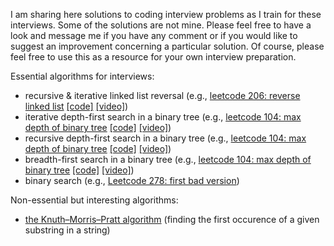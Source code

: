 I am sharing here solutions to coding interview problems as I train for these interviews. Some of the solutions are not mine. Please feel free to have a look and message me if you have any comment or if you would like to suggest an improvement concerning a particular solution. Of course, please feel free to use this as a resource for your own interview preparation.

Essential algorithms for interviews:
 - recursive & iterative linked list reversal (e.g., [leetcode 206: reverse linked list](https://leetcode.com/problems/reverse-linked-list/) [[code]](Leetcode/Linked_list/206_reverse_linked_list.py) [[video]](https://www.youtube.com/watch?v=G0_I-ZF0S38))
 - iterative depth-first search in a binary tree (e.g., [leetcode 104: max depth of binary tree](https://leetcode.com/problems/maximum-depth-of-binary-tree/) [[code]](Leetcode/Trees/104_max_depth_of_binary_tree.py) [[video]](https://www.youtube.com/watch?v=hTM3phVI6YQ))
 - recursive depth-first search in a binary tree (e.g., [leetcode 104: max depth of binary tree](https://leetcode.com/problems/maximum-depth-of-binary-tree/) [[code]](Leetcode/Trees/104_max_depth_of_binary_tree.py) [[video]](https://www.youtube.com/watch?v=hTM3phVI6YQ))
 - breadth-first search in a binary tree (e.g., [leetcode 104: max depth of binary tree](https://leetcode.com/problems/maximum-depth-of-binary-tree/) [[code]](Leetcode/Trees/104_max_depth_of_binary_tree.py) [[video]](https://www.youtube.com/watch?v=hTM3phVI6YQ))
 - binary search (e.g., [Leetcode 278: first bad version](Leetcode/Sorting_and_searching/278_first_bad_version.py))

Non-essential but interesting algorithms:
 - [the Knuth–Morris–Pratt algorithm](https://www.youtube.com/watch?v=JoF0Z7nVSrA) (finding the first occurence of a given substring in a string)